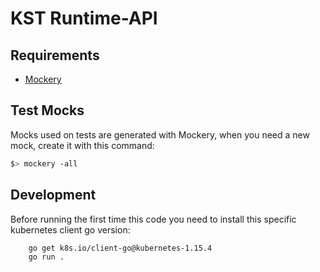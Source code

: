 # KST Runtime-API


## Requirements

- [Mockery](https://github.com/vektra/mockery)

## Test Mocks

Mocks used on tests are generated with Mockery, when you need a new mock, create it with this command:

```sh
$> mockery -all
```

## Development

Before running the first time this code you need to install this specific kubernetes client go version:
```
    go get k8s.io/client-go@kubernetes-1.15.4
    go run .
```
